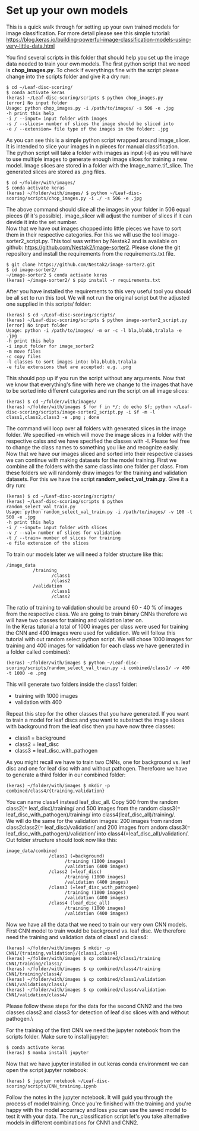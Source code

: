 # Set up your own models

This is a quick walk through for setting up your own trained models for image classification. For more detail please see this simple tutorial:\
https://blog.keras.io/building-powerful-image-classification-models-using-very-little-data.html


You find several scripts in this folder that should help you set up the image data needed to train your own models. The first python script that we need is **chop_images.py**. To check if everythings fine with the script please change into the scripts folder and give it a dry run:
```
$ cd ~/Leaf-disc-scoring/
$ conda activate keras
(keras) ~/Leaf-disc-scoring/scripts $ python chop_images.py
[error]	No input folder
Usage: python chop_images.py -i /path/to/images/ -s 506 -e .jpg
-h print this help
-i / --input= input folder with images
-s / --slices= number of slices the image should be sliced into
-e / --extension= file type of the images in the folder: .jpg
```

As you can see this is a simple python script wrapped around image_slicer. It is intended to slice your images in n pieces for manual classification.\
The python script will take a folder with images as input (-i) as you will have to use multiple images to generate enough image slices for training a new model. Image slices are stored in a folder with the Image_name.tif_slice. The generated slices are stored as .png files.

```
$ cd ~/folder/with/images/
$ conda activate keras
(keras) ~/folder/with/images/ $ python ~/Leaf-disc-scoring/scripts/chop_images.py -i ./ -s 506 -e .jpg
```
The above command should slice all the images in your folder in 506 equal pieces (if it's possible). image_slicer will adjust the number of slices if it can devide it into the set number.\
Now that we have out images chopped into little pieces we have to sort them in their respective categories. For this we will use the tool image-sorter2_script.py. This tool was written by Nestak2 and is available on github: https://github.com/Nestak2/image-sorter2. Please clone the git repository and install the requirements from the requirements.txt file.

```
$ git clone https://github.com/Nestak2/image-sorter2.git
$ cd image-sorter2/
~/image-sorter2 $ conda activate keras
(keras) ~/image-sorter2/ $ pip install -r requirements.txt
```

After you have installed the requirements to this very useful tool you should be all set to run this tool. We will not run the original script but the adjusted one supplied in this scripts/ folder:
```
(keras) $ cd ~/Leaf-disc-scoring/scripts/
(keras) ~/Leaf-disc-scoring/scripts $ python image-sorter2_script.py
[error]	No input folder
Usage: python -i /path/to/images/ -m or -c -l bla,blubb,tralala -e .jpg
-h print this help
-i input folder for image_sorter2
-m move files
-c copy files
-l classes to sort images into: bla,blubb,tralala
-e file extensions that are accepted: e.g. .png
```
This should pop up if you run the script without any arguments. Now that we know that everything's fine with here we change to the images that have to be sorted into different categories and run the script on all image slices:
```
(keras) $ cd ~/folder/with/images/
(keras) ~/folder/with/images $ for f in */; do echo $f; python ~/Leaf-disc-scoring/scripts/image-sorter2_script.py -i $f -m -l class1,class2,class3 -e .png ; done
```

The command will loop over all folders with generated slices in the image folder. We specified -m which will move the image slices in a folder with the respective calss and we have specified the classes with -l. Please feel free to change the class names to something you like and recognize easily.\
Now that we have our images sliced and sorted into their respective classes we can continue with making datasets for the model training. First we combine all the folders with the same class into one folder per class. From these folders we will randomly draw images for the training and validation datasets. For this we have the script **random_select_val_train.py**. Give it a dry run:
```
(keras) $ cd ~/Leaf-disc-scoring/scripts/
(keras) ~/Leaf-disc-scoring/scripts $ python random_select_val_train.py
Usage: python random_select_val_train.py -i /path/to/images/ -v 100 -t 500 -e .jpg
-h print this help
-i / --input= input folder with slices
-v / --val= number of slices for validation
-t / --train= number of slices for training
-e file extension of the slices
```
To train our models later we will need a folder structure like this:
```
/image_data
          /training
                 /class1
                 /class2
          /validation
                 /class1
                 /class2
```
The ratio of training to validation should be around 60 - 40 % of images from the respective class. We are going to train binary CNNs therefore we will have two classes for training and validation later on.\
In the Keras tutorial a total of 1000 images per class were used for training the CNN and 400 images were used for validation. We will follow this tutorial with out random select python script. We will chose 1000 images for training and 400 images for validation for each class we have generated in a folder called combined/:
```
(keras) ~/folder/with/images $ python ~/Leaf-disc-scoring/scripts/random_select_val_train.py -i combined/class1/ -v 400 -t 1000 -e .png
```
This will generate two folders inside the class1 folder:
  - training with 1000 images
  - validation with 400

Repeat this step for the other classes that you have generated. If you want to train a model for leaf discs and you want to substract the image slices with background from the leaf disc then you have now three classes:
  - class1 = background
  - class2 = leaf_disc
  - class3 = leaf_disc_with_pathogen

As you might recall we have to train two CNNs, one for background vs. leaf disc and one for leaf disc with and without pathogen. Therefoore we have to generate a third folder in our combined folder:
```
(keras) ~/folder/with/images $ mkdir -p combined/class4/{training,validation}
```
You can name class4 instead leaf_disc_all. Copy 500 from the random class2(= leaf_disc)/training/ and 500 images from the random class3(= leaf_disc_with_pathogen)/training/ into class4(leaf_disc_all)/training/.\
We will do the same for the validation images: 200 images from random class2class2(= leaf_disc)/validation/ and 200 images from andom class3(= leaf_disc_with_pathogen)/validation/ into class4(=leaf_disc_all)/validation/.\
Out folder structure should look now like this:
```
image_data/combined
                /class1 (=background)
                      /training (1000 images)
                      /validation (400 images)
                /class2 (=leaf_disc)
                      /training (1000 images)
                      /validation (400 images)
                /class3 (=leaf_disc_with_pathogen)
                      /training (1000 images)
                      /validation (400 images)
                /class4 (leaf_disc_all)
                      /training (1000 images)
                      /validation (400 images)
```
Now we have all the data that we need to train our very own CNN models. First CNN model to train would be background vs. leaf disc. We therefore need the training and validation data of class1 and class4:
```
(keras) ~/folder/with/images $ mkdir -p CNN1/{training,validation}/{class1,class4}
(keras) ~/folder/with/images $ cp combined/class1/training CNN1/training/class1/
(keras) ~/folder/with/images $ cp combined/class4/training CNN1/training/class4/
(keras) ~/folder/with/images $ cp combined/class1/validation CNN1/validation/class1/
(keras) ~/folder/with/images $ cp combined/class4/validation CNN1/validation/class4/
```

Please follow these steps for the data for the second CNN2 and the two classes class2 and class3 for detection of leaf disc slices with and without pathogen.\

For the training of the first CNN we need the jupyter notebook from the scripts folder. Make sure to install jupyter:
```
$ conda activate keras
(keras) $ mamba install jupyter
```
Now that we have jupyter installed in out keras conda environment we can open the script jupyter notebook:
```
(keras) $ jupyter notebook ~/Leaf-disc-scoring/scripts/CNN_training.ipynb
```
Follow the notes in the jupyter notebook. It will guid you through the process of model training. Once you're finished with the training and you're happy with the model accurracy and loss you can use the saved model to test it with your data. The run_classification script let's you take alternative models in different combinations for CNN1 and CNN2.
